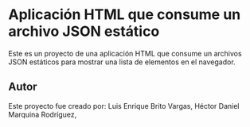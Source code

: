 # Aplicación HTML que consume un archivo JSON estático

Este es un proyecto de una aplicación HTML que consume un archivos JSON
estáticos para mostrar una lista de elementos en el navegador.

## Autor

Este proyecto fue creado por: 
Luis Enrique Brito Vargas, 
Héctor Daniel Marquina Rodríguez,